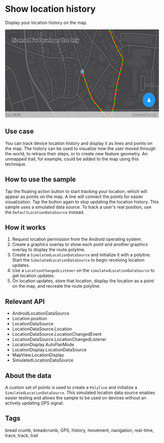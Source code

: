 # Show location history

Display your location history on the map.

![Image of show location history](show-location-history.png)

## Use case

You can track device location history and display it as lines and points on the map. The history can be used to visualize how the user moved through the world, to retrace their steps, or to create new feature geometry. An unmapped trail, for example, could be added to the map using this technique.

## How to use the sample

Tap the floating action button to start tracking your location, which will appear as points on the map. A line will connect the points for easier visualization. Tap the button again to stop updating the location history. This sample uses a simulated data source. To track a user's real position, use the `DefaultLocationDataSource` instead.

## How it works

1. Request location permission from the Android operating system.
2. Create a graphics overlay to show each point and another graphics overlay to display the route polyline.
3. Create a `SimulatedLocationDataSource` and initialize it with a polyline. Start the `SimulatedLocationDataSource` to begin receiving location updates.
4. Use a `LocationChangedListener` on the `simulatedLocationDataSource` to get location updates.
5. On location updates, store that location, display the location as a point on the map, and recreate the route polyline.

## Relevant API

* AndroidLocationDataSource
* Location.position
* LocationDataSource
* LocationDataSource.Location
* LocationDataSource.LocationChangedEvent
* LocationDataSource.LocationChangedListener
* LocationDisplay.AutoPanMode
* LocationDisplay.LocationDataSource
* MapView.LocationDisplay
* SimulatedLocationDataSource

## About the data

A custom set of points is used to create a `Polyline` and initialize a `SimulatedLocationDataSource`. This simulated location data source enables easier testing and allows the sample to be used on devices without an actively updating GPS signal.

## Tags

bread crumb, breadcrumb, GPS, history, movement, navigation, real-time, trace, track, trail

